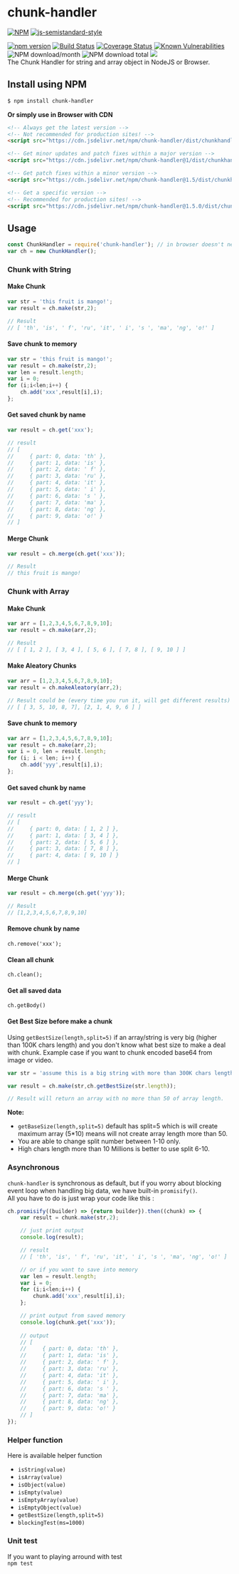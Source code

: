 # chunk-handler
[![NPM](https://nodei.co/npm/chunk-handler.png?downloads=true&downloadRank=true&stars=true)](https://nodei.co/npm/chunk-handler/)
[![js-semistandard-style](https://raw.githubusercontent.com/standard/semistandard/master/badge.svg)](https://github.com/standard/semistandard)  
  
[![npm version](https://img.shields.io/npm/v/chunk-handler.svg?style=flat-square)](https://www.npmjs.org/package/chunk-handler)
[![Build Status](https://travis-ci.org/aalfiann/chunk-handler.svg?branch=master)](https://travis-ci.org/aalfiann/chunk-handler)
[![Coverage Status](https://coveralls.io/repos/github/aalfiann/chunk-handler/badge.svg?branch=master)](https://coveralls.io/github/aalfiann/chunk-handler?branch=master)
[![Known Vulnerabilities](https://snyk.io//test/github/aalfiann/chunk-handler/badge.svg?targetFile=package.json)](https://snyk.io//test/github/aalfiann/chunk-handler?targetFile=package.json)
![NPM download/month](https://img.shields.io/npm/dm/chunk-handler.svg)
![NPM download total](https://img.shields.io/npm/dt/chunk-handler.svg)
[![](https://data.jsdelivr.com/v1/package/npm/chunk-handler/badge)](https://www.jsdelivr.com/package/npm/chunk-handler)  
The Chunk Handler for string and array object in NodeJS or Browser.

## Install using NPM
```bash
$ npm install chunk-handler
```

**Or simply use in Browser with CDN**
```html
<!-- Always get the latest version -->
<!-- Not recommended for production sites! -->
<script src="https://cdn.jsdelivr.net/npm/chunk-handler/dist/chunkhandler.min.js"></script>

<!-- Get minor updates and patch fixes within a major version -->
<script src="https://cdn.jsdelivr.net/npm/chunk-handler@1/dist/chunkhandler.min.js"></script>

<!-- Get patch fixes within a minor version -->
<script src="https://cdn.jsdelivr.net/npm/chunk-handler@1.5/dist/chunkhandler.min.js"></script>

<!-- Get a specific version -->
<!-- Recommended for production sites! -->
<script src="https://cdn.jsdelivr.net/npm/chunk-handler@1.5.0/dist/chunkhandler.min.js"></script>
```

## Usage

```javascript
const ChunkHandler = require('chunk-handler'); // in browser doesn't need this line
var ch = new ChunkHandler();
```

### Chunk with String
#### Make Chunk
```javascript
var str = 'this fruit is mango!';
var result = ch.make(str,2);

// Result
// [ 'th', 'is', ' f', 'ru', 'it', ' i', 's ', 'ma', 'ng', 'o!' ]
```

#### Save chunk to memory
```javascript
var str = 'this fruit is mango!';
var result = ch.make(str,2);
var len = result.length;
var i = 0;
for (i;i<len;i++) {
    ch.add('xxx',result[i],i);
};
```

#### Get saved chunk by name
```javascript
var result = ch.get('xxx');

// result
// [
//     { part: 0, data: 'th' },
//     { part: 1, data: 'is' },
//     { part: 2, data: ' f' },
//     { part: 3, data: 'ru' },
//     { part: 4, data: 'it' },
//     { part: 5, data: ' i' },
//     { part: 6, data: 's ' },
//     { part: 7, data: 'ma' },
//     { part: 8, data: 'ng' },
//     { part: 9, data: 'o!' }
// ]
```

#### Merge Chunk
```javascript
var result = ch.merge(ch.get('xxx'));

// Result
// this fruit is mango!
```

### Chunk with Array
#### Make Chunk
```javascript
var arr = [1,2,3,4,5,6,7,8,9,10];
var result = ch.make(arr,2);

// Result
// [ [ 1, 2 ], [ 3, 4 ], [ 5, 6 ], [ 7, 8 ], [ 9, 10 ] ]
```

#### Make Aleatory Chunks
```javascript
var arr = [1,2,3,4,5,6,7,8,9,10];
var result = ch.makeAleatory(arr,2);

// Result could be (every time you run it, will get different results)
// [ [ 3, 5, 10, 8, 7], [2, 1, 4, 9, 6 ] ]
```

#### Save chunk to memory
```javascript
var arr = [1,2,3,4,5,6,7,8,9,10];
var result = ch.make(arr,2);
var i = 0, len = result.length;
for (i; i < len; i++) {
    ch.add('yyy',result[i],i);
};
```

#### Get saved chunk by name
```javascript
var result = ch.get('yyy');

// result
// [
//     { part: 0, data: [ 1, 2 ] },
//     { part: 1, data: [ 3, 4 ] },
//     { part: 2, data: [ 5, 6 ] },
//     { part: 3, data: [ 7, 8 ] },
//     { part: 4, data: [ 9, 10 ] }
// ]
```

#### Merge Chunk
```javascript
var result = ch.merge(ch.get('yyy'));

// Result
// [1,2,3,4,5,6,7,8,9,10]
```

#### Remove chunk by name
`ch.remove('xxx');`

#### Clean all chunk
`ch.clean();`

#### Get all saved data
`ch.getBody()`

#### Get Best Size before make a chunk
Using `getBestSize(length,split=5)` if an array/string is very big (higher than 100K chars length) and you don't know what best size to make a deal with chunk. Example case if you want to chunk encoded base64 from image or video.

```javascript
var str = 'assume this is a big string with more than 300K chars length';

var result = ch.make(str,ch.getBestSize(str.length));

// Result will return an array with no more than 50 of array length.  
```
**Note:**  
- `getBaseSize(length,split=5)` default has split=5 which is will create maximum array (5*10) means will not create array length more than 50.  
- You are able to change split number between 1-10 only.
- High chars length more than 10 Millions is better to use split 6-10.  

### Asynchronous
`chunk-handler` is synchronous as default, but if you worry about blocking event loop when handling big data, we have built-in `promisify()`.  
All you have to do is just wrap your code like this :
```javascript
ch.promisify((builder) => {return builder}).then((chunk) => {
    var result = chunk.make(str,2);

    // just print output
    console.log(result);

    // result
    // [ 'th', 'is', ' f', 'ru', 'it', ' i', 's ', 'ma', 'ng', 'o!' ]

    // or if you want to save into memory
    var len = result.length;
    var i = 0;
    for (i;i<len;i++) {
        chunk.add('xxx',result[i],i);
    };

    // print output from saved memory
    console.log(chunk.get('xxx'));
    
    // output
    // [
    //     { part: 0, data: 'th' },
    //     { part: 1, data: 'is' },
    //     { part: 2, data: ' f' },
    //     { part: 3, data: 'ru' },
    //     { part: 4, data: 'it' },
    //     { part: 5, data: ' i' },
    //     { part: 6, data: 's ' },
    //     { part: 7, data: 'ma' },
    //     { part: 8, data: 'ng' },
    //     { part: 9, data: 'o!' }
    // ]
});
```

### Helper function
Here is available helper function  
- `isString(value)`  
- `isArray(value)`  
- `isObject(value)`  
- `isEmpty(value)`  
- `isEmptyArray(value)`  
- `isEmptyObject(value)`  
- `getBestSize(length,split=5)`  
- `blockingTest(ms=1000)`

### Unit test
If you want to playing arround with test  
`npm test`